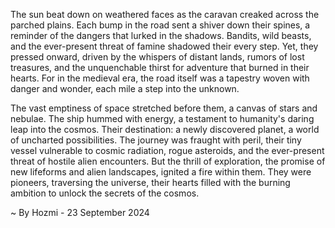 
The sun beat down on weathered faces as the caravan creaked across the parched plains. Each bump in the road sent a shiver down their spines, a reminder of the dangers that lurked in the shadows. Bandits, wild beasts, and the ever-present threat of famine shadowed their every step. Yet, they pressed onward, driven by the whispers of distant lands, rumors of lost treasures, and the unquenchable thirst for adventure that burned in their hearts. For in the medieval era, the road itself was a tapestry woven with danger and wonder, each mile a step into the unknown.

The vast emptiness of space stretched before them, a canvas of stars and nebulae. The ship hummed with energy, a testament to humanity's daring leap into the cosmos. Their destination: a newly discovered planet, a world of uncharted possibilities. The journey was fraught with peril, their tiny vessel vulnerable to cosmic radiation, rogue asteroids, and the ever-present threat of hostile alien encounters. But the thrill of exploration, the promise of new lifeforms and alien landscapes, ignited a fire within them. They were pioneers, traversing the universe, their hearts filled with the burning ambition to unlock the secrets of the cosmos. 

~ By Hozmi - 23 September 2024
